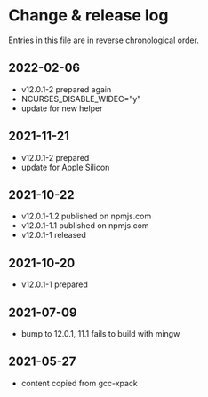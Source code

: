# Change & release log

Entries in this file are in reverse chronological order.

## 2022-02-06

- v12.0.1-2 prepared again
- NCURSES_DISABLE_WIDEC="y"
- update for new helper

## 2021-11-21

- v12.0.1-2 prepared
- update for Apple Silicon

## 2021-10-22

- v12.0.1-1.2 published on npmjs.com
- v12.0.1-1.1 published on npmjs.com
- v12.0.1-1 released

## 2021-10-20

- v12.0.1-1 prepared

## 2021-07-09

- bump to 12.0.1, 11.1 fails to build with mingw

## 2021-05-27

- content copied from gcc-xpack
